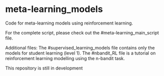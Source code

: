 # meta-learning_models
Code for meta-learning models using reinforcement learning.

For the complete script, please check out the #meta-learning_main_script file. 

Additional files:
The #supervised_learning_models file contains only the models for student learning (level 1).
The #nbandit_RL file is a tutorial on reinforcement learning modelling using the n-bandit task. 

This repository is still in development
